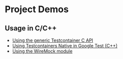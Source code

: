 # Project Demos

## Usage in C/C++

- [Using the generic Testcontainer C API](./generic-container/README.md)
- [Using Testcontainers Native in Google Test (C++)](./google-test/README.md)
- [Using the WireMock module](./wiremock/README.md)
